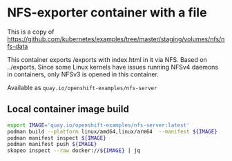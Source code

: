 # NFS-exporter container with a file

This is a copy of <https://github.com/kubernetes/examples/tree/master/staging/volumes/nfs/nfs-data>

This container exports /exports with index.html in it via NFS. Based on
../exports. Since some Linux kernels have issues running NFSv4 daemons in containers,
only NFSv3 is opened in this container.

Available as `quay.io/openshift-examples/nfs-server`

## Local container image build 


```bash
export IMAGE='quay.io/openshift-examples/nfs-server:latest'
podman build --platform linux/amd64,linux/arm64  --manifest ${IMAGE}  .
podman manifest inspect ${IMAGE}
podman manifest push ${IMAGE}
skopeo inspect --raw docker://${IMAGE} | jq
```


